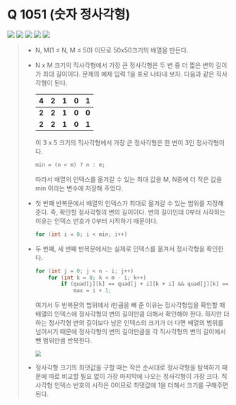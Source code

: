 # Q 1051 (숫자 정사각형)

<img src="https://img.shields.io/badge/Level-Silver 3-lightgrey"> <img src="https://img.shields.io/badge/Memory-1116%20KB-blue"> <img src="https://img.shields.io/badge/Time-0%20ms-brightgreen"> <img src="https://img.shields.io/badge/Length-446%20B-red"> <img src="https://img.shields.io/badge/Language-C-blueviolet">



> - N, M(1 ≤ N, M ≤ 50) 이므로 50x50크기의 배열을 만든다.
>
> - N x M 크기의 직사각형에서 가장 큰 정사각형은 두 변 중 더 짧은 변의 길이가 최대 길이이다. 문제의 예제 입력 1을 표로 나타내 보자. 다음과 같은 직사각형이 된다.
>
>   | 4     | **2** | **1** | **0** | **1** |
>   | ----- | ----- | ----- | ----- | ----- |
>   | **2** | **2** | **1** | **0** | **0** |
>   | **2** | **2** | **1** | **0** | **1** |
>
>   이 3 x 5 크기의 직사각형에서 가장 큰 정사각형은 한 변이 3인 정사각형이다.
>
>   ```c
>   min = (n < m) ? n : m;
>   ```
>
>   따라서 배열의 인덱스를 옮겨갈 수 있는 최대 값을 M, N중에 더 작은 값을 min 이라는 변수에 저장해 주었다.
>
> - 첫 번째 반복문에서 배열의 인덱스가 최대로 옮겨갈 수 있는 범위를 지정해 준다. 즉, 확인할 정사각형의 변의 길이이다. 변의 길이인데 0부터 시작하는 이유는 인덱스 번호가 0부터 시작하기 때문이다.
>
>   ```c
>   for (int i = 0; i < min; i++)
>   ```
>
> - 두 번째, 세 번째 반복문에서는 실제로 인덱스를 옮겨서 정사각형을 확인한다.
>
>   ```c
>   for (int j = 0; j < n - i; j++)
>   	for (int k = 0; k < m - i; k++)
>           if (quad[j][k] == quad[j + i][k + i] && quad[j][k] == quad[j + i][k] && quad[j][k] == quad[j][k + i])
>   			max = i + 1;
>   ```
>
>   여기서 두 반복문의 범위에서 i만큼을 빼 준 이유는 정사각형임을 확인할 때 배열의 인덱스에 정사각형의 변의 길이만큼 더해서 확인해야 한다. 하지만 더하는 정사각형 변의 길이보다 남은 인덱스의 크기가 더 다면 배열의 범위를 넘어서기 때문에 정사각형의 변의 길이만큼을 각 직사각형의 변의 길이에서 뺀 범위만큼 반복한다.
>
>   <img src="https://raw.githubusercontent.com/Jagwa7312/Images/main/1051_quadpicture.png?token=AWMB64USHEPMEVOVVD5OBD3BSJ6IE" style="zoom: 80%;" />
>
>   
>
> - 정사각형 크기의 최댓값을 구할 때는 작은 순서대로 정사각형을 탐색하기 때문에 따로 비교할 필요 없이 가장 마지막에 나오는 정사각형이 가장 크다. 직사각형 인덱스 번호의 시작은 0이므로 최댓값에 1을 더해서 크기를 구해주면 된다.

